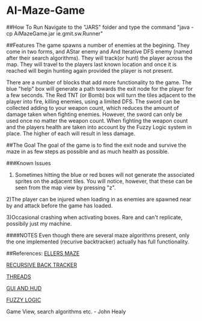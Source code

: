 # AI-Maze-Game

##How To Run
Navigate to the "JARS" folder and type the command "java -cp AiMazeGame.jar ie.gmit.sw.Runner"

##Features
The game spawns a number of enemies at the begining. They come in two forms, and AStar enemy and And Iterative DFS enemy
(named after their search algorithms). They will track(or hunt) the player across the map. They will travel to the players last known 
location and once it is reached will begin hunting again provided the player is not present.

There are a number of blocks that add more functionality to the game. The blue "help" box will generate a path towards the exit node
for the player for a few seconds.
The Red TNT (or Bomb) box will turn the tiles adjacent to the player into fire, killing enemies, using a limited DFS.
The sword can be collected adding to your weapon count, which reduces the amount of damage taken when fighting enemies. However, 
the sword can only be used once no matter the weapon count.
When fighting the weapon count and the players health are taken into account by the Fuzzy Logic system in place. The higher of each will 
result in less damage.

##The Goal
The goal of the game is to find the exit node and survive the maze in as few steps as possible and as much health as possible.

###Known Issues
1) Sometimes hitting the blue or red boxes will not generate the associated sprites on the adjacent tiles. You will notice, however, that these can be seen from the map view by pressing "z".

2)The player can be injured when loading in as enemies are spawned near by and attack before the game has loaded.

3)Occasional crashing when activating boxes. Rare and can't replicate, possibily just my machine. 

####NOTES
Even though there are several maze algorithms present, only the one implemented (recurive backtracker) actually has full functionality.

##References:
[ELLERS MAZE](http://www.neocomputer.org/projects/eller.html)

[RECURSIVE BACK TRACKER](http://weblog.jamisbuck.org/2010/12/27/maze-generation-recursive-backtracking)

[THREADS](http://www.tutorialspoint.com/java/java_multithreading.htm)

[GUI AND HUD](https://github.com/DiarmuidByrne/AI-Assignment-Heuristic-Maze-Game)

[FUZZY LOGIC](http://www.tutorialspoint.com/java/java_multithreading.htm)

Game View, search algorithms etc. - John Healy
